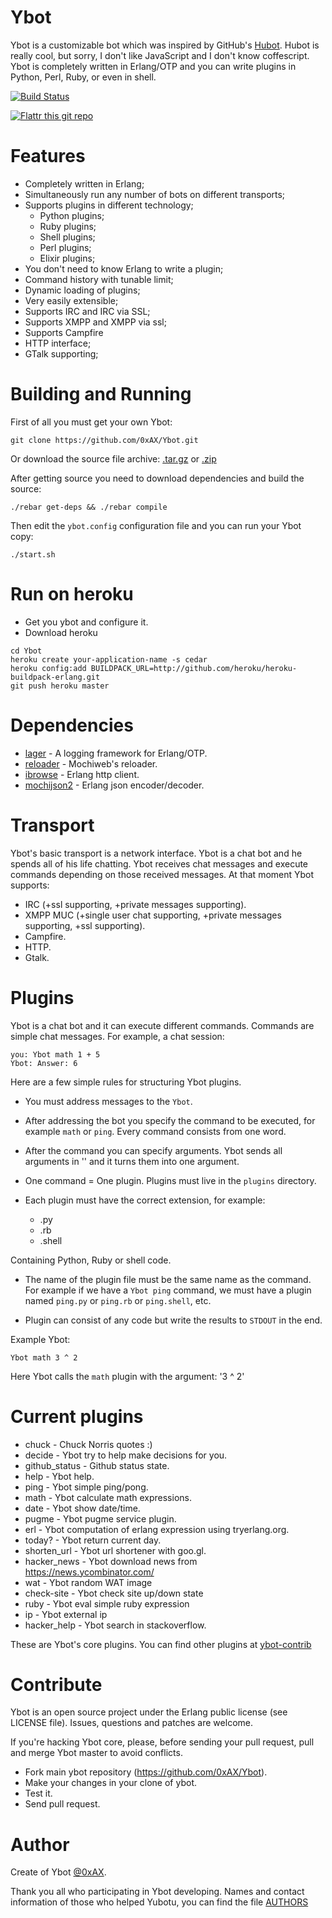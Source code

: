 Ybot
===============

Ybot is a customizable bot which was inspired by GitHub's
[Hubot](http://hubot.github.com/). Hubot is really cool, but sorry, I
don't like JavaScript and I don't know coffescript. Ybot is completely
written in Erlang/OTP and you can write plugins in Python, Perl, Ruby,
or even in shell.

[![Build Status](https://travis-ci.org/0xAX/Ybot.png)](https://travis-ci.org/0xAX/Ybot)

[![Flattr this git repo](http://api.flattr.com/button/flattr-badge-large.png)](https://flattr.com/submit/auto?user_id=0xAX&url=https://github.com/0xAX/Ybot&title=Ybot&language=&tags=github&category=software)

Features
=========

  * Completely written in Erlang;
  * Simultaneously run any number of bots on different transports;
  * Supports plugins in different technology;
    * Python plugins;
    * Ruby plugins;
    * Shell plugins;
    * Perl plugins;
    * Elixir plugins;
  * You don't need to know Erlang to write a plugin;
  * Command history with tunable limit;
  * Dynamic loading of plugins;
  * Very easily extensible;
  * Supports IRC and IRC via SSL;
  * Supports XMPP and XMPP via ssl;
  * Supports Campfire
  * HTTP interface;
  * GTalk supporting;

Building and Running
=====================

First of all you must get your own Ybot:

```
git clone https://github.com/0xAX/Ybot.git
```

Or download the source file archive: [.tar.gz](https://github.com/0xAX/Ybot/tarball/master) or [.zip](https://github.com/0xAX/Ybot/zipball/master)

After getting source you need to download dependencies and build the source:

```
./rebar get-deps && ./rebar compile
```

Then edit the `ybot.config` configuration file and you can run your Ybot copy:

```
./start.sh
```

Run on heroku
===============


  * Get you ybot and configure it.
  * Download heroku

```
cd Ybot
heroku create your-application-name -s cedar
heroku config:add BUILDPACK_URL=http://github.com/heroku/heroku-buildpack-erlang.git
git push heroku master
```

Dependencies
=============

  * [lager](https://github.com/basho/lager) - A logging framework for Erlang/OTP.
  * [reloader](https://github.com/bjnortier/reloader) - Mochiweb's reloader.
  * [ibrowse](https://github.com/cmullaparthi/ibrowse) - Erlang http client.
  * [mochijson2](https://github.com/bjnortier/mochijson2) - Erlang json encoder/decoder.

Transport
==========

Ybot's basic transport is a network interface. Ybot is a chat bot and he
spends all of his life chatting. Ybot receives chat messages and execute
commands depending on those received messages. At that moment Ybot
supports:

  * IRC (+ssl supporting, +private messages supporting).
  * XMPP MUC (+single user chat supporting, +private messages supporting, +ssl supporting).
  * Campfire.
  * HTTP.
  * Gtalk.

Plugins
==========

Ybot is a chat bot and it can execute different commands. Commands are
simple chat messages. For example, a chat session:

```
you: Ybot math 1 + 5
Ybot: Answer: 6
```

Here are a few simple rules for structuring Ybot plugins.

  * You must address messages to the `Ybot`.

  * After addressing the bot you specify the command to be executed, for example `math` or `ping`. Every command consists from one word.

  * After the command you can specify arguments. Ybot sends all arguments in '' and it turns them into one argument. 

  * One command = One plugin. Plugins must live in the `plugins` directory.

  * Each plugin must have the correct extension, for example:

    * .py
    * .rb
    * .shell

Containing Python, Ruby or shell code.

  * The name of the plugin file must be the same name as the command.
    For example if we have a `Ybot ping` command, we must have a plugin
    named `ping.py` or `ping.rb` or `ping.shell`, etc.

  * Plugin can consist of any code but write the results to `STDOUT` in the end.

Example Ybot:

```
Ybot math 3 ^ 2
```

Here Ybot calls the `math` plugin with the argument: '3 ^ 2'

Current plugins
================

  * chuck - Chuck Norris quotes :)
  * decide - Ybot try to help make decisions for you.
  * github_status - Github status state.
  * help - Ybot help.
  * ping - Ybot simple ping/pong.
  * math - Ybot calculate math expressions.
  * date - Ybot show date/time.
  * pugme - Ybot pugme service plugin.
  * erl   - Ybot computation of erlang expression using tryerlang.org.
  * today? - Ybot return current day.
  * shorten_url - Ybot url shortener with goo.gl.
  * hacker_news - Ybot download news from https://news.ycombinator.com/
  * wat - Ybot random WAT image
  * check-site - Ybot check site up/down state
  * ruby - Ybot eval simple ruby expression
  * ip - Ybot external ip
  * hacker_help - Ybot search in stackoverflow.

These are Ybot's core plugins. You can find other plugins at [ybot-contrib](https://github.com/0xAX/ybot-contrib)

Contribute
============

Ybot is an open source project under the Erlang public license (see LICENSE file). Issues, questions and patches are welcome.

If you're hacking Ybot core, please, before sending your pull request,
pull and merge Ybot master to avoid conflicts.

  * Fork main ybot repository (https://github.com/0xAX/Ybot).
  * Make your changes in your clone of ybot.
  * Test it.
  * Send pull request.

Author
========

Create of Ybot [@0xAX](https://twitter.com/0xAX). 

Thank you all who participating in Ybot developing. Names and contact information of those who helped Yubotu, you can find the file [AUTHORS](https://github.com/0xAX/Ybot/blob/master/AUTHORS)
